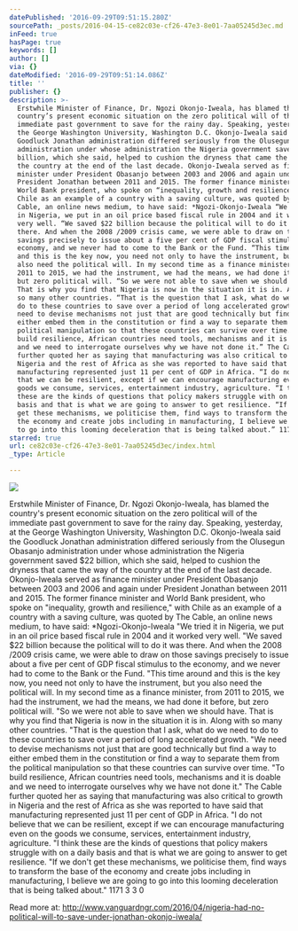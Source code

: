 ```yaml
---
datePublished: '2016-09-29T09:51:15.280Z'
sourcePath: _posts/2016-04-15-ce82c03e-cf26-47e3-8e01-7aa05245d3ec.md
inFeed: true
hasPage: true
keywords: []
author: []
via: {}
dateModified: '2016-09-29T09:51:14.086Z'
title: ''
publisher: {}
description: >-
  Erstwhile Minister of Finance, Dr. Ngozi Okonjo-Iweala, has blamed the
  country’s present economic situation on the zero political will of the
  immediate past government to save for the rainy day. Speaking, yesterday, at
  the George Washington University, Washington D.C. Okonjo-Iweala said the
  Goodluck Jonathan administration differed seriously from the Olusegun Obasanjo
  administration under whose administration the Nigeria government saved $22
  billion, which she said, helped to cushion the dryness that came the way of
  the country at the end of the last decade. Okonjo-Iweala served as finance
  minister under President Obasanjo between 2003 and 2006 and again under
  President Jonathan between 2011 and 2015. The former finance minister and
  World Bank president, who spoke on “inequality, growth and resilience,” with
  Chile as an example of a country with a saving culture, was quoted by The
  Cable, an online news medium, to have said: *Ngozi-Okonjo-Iweala “We tried it
  in Nigeria, we put in an oil price based fiscal rule in 2004 and it worked
  very well. “We saved $22 billion because the political will to do it was
  there. And when the 2008 /2009 crisis came, we were able to draw on those
  savings precisely to issue about a five per cent of GDP fiscal stimulus to the
  economy, and we never had to come to the Bank or the Fund. “This time around
  and this is the key now, you need not only to have the instrument, but you
  also need the political will. In my second time as a finance minister, from
  2011 to 2015, we had the instrument, we had the means, we had done it before,
  but zero political will. “So we were not able to save when we should have.
  That is why you find that Nigeria is now in the situation it is in. Along with
  so many other countries. “That is the question that I ask, what do we need to
  do to these countries to save over a period of long accelerated growth. “We
  need to devise mechanisms not just that are good technically but find a way to
  either embed them in the constitution or find a way to separate them from the
  political manipulation so that these countries can survive over time. “To
  build resilience, African countries need tools, mechanisms and it is doable
  and we need to interrogate ourselves why we have not done it.” The Cable
  further quoted her as saying that manufacturing was also critical to growth in
  Nigeria and the rest of Africa as she was reported to have said that
  manufacturing represented just 11 per cent of GDP in Africa. “I do not believe
  that we can be resilient, except if we can encourage manufacturing even on the
  goods we consume, services, entertainment industry, agriculture. “I think
  these are the kinds of questions that policy makers struggle with on a daily
  basis and that is what we are going to answer to get resilience. “If we don’t
  get these mechanisms, we politicise them, find ways to transform the base of
  the economy and create jobs including in manufacturing, I believe we are going
  to go into this looming deceleration that is being talked about.” 1171 3 3 0
starred: true
url: ce82c03e-cf26-47e3-8e01-7aa05245d3ec/index.html
_type: Article

---
```

![](https://s3-us-west-2.amazonaws.com/the-grid-img/p/fc41c2861a26afb77a5c9dbb278f6f4aa1f36ae6.jpg)

Erstwhile Minister of Finance, Dr. Ngozi Okonjo-Iweala, has blamed the country's present economic situation on the zero political will of the immediate past government to save for the rainy day. Speaking, yesterday, at the George Washington University, Washington D.C. Okonjo-Iweala said the Goodluck Jonathan administration differed seriously from the Olusegun Obasanjo administration under whose administration the Nigeria government saved $22 billion, which she said, helped to cushion the dryness that came the way of the country at the end of the last decade. Okonjo-Iweala served as finance minister under President Obasanjo between 2003 and 2006 and again under President Jonathan between 2011 and 2015\. The former finance minister and World Bank president, who spoke on "inequality, growth and resilience," with Chile as an example of a country with a saving culture, was quoted by The Cable, an online news medium, to have said: \*Ngozi-Okonjo-Iweala "We tried it in Nigeria, we put in an oil price based fiscal rule in 2004 and it worked very well. "We saved $22 billion because the political will to do it was there. And when the 2008 /2009 crisis came, we were able to draw on those savings precisely to issue about a five per cent of GDP fiscal stimulus to the economy, and we never had to come to the Bank or the Fund. "This time around and this is the key now, you need not only to have the instrument, but you also need the political will. In my second time as a finance minister, from 2011 to 2015, we had the instrument, we had the means, we had done it before, but zero political will. "So we were not able to save when we should have. That is why you find that Nigeria is now in the situation it is in. Along with so many other countries. "That is the question that I ask, what do we need to do to these countries to save over a period of long accelerated growth. "We need to devise mechanisms not just that are good technically but find a way to either embed them in the constitution or find a way to separate them from the political manipulation so that these countries can survive over time. "To build resilience, African countries need tools, mechanisms and it is doable and we need to interrogate ourselves why we have not done it." The Cable further quoted her as saying that manufacturing was also critical to growth in Nigeria and the rest of Africa as she was reported to have said that manufacturing represented just 11 per cent of GDP in Africa. "I do not believe that we can be resilient, except if we can encourage manufacturing even on the goods we consume, services, entertainment industry, agriculture. "I think these are the kinds of questions that policy makers struggle with on a daily basis and that is what we are going to answer to get resilience. "If we don't get these mechanisms, we politicise them, find ways to transform the base of the economy and create jobs including in manufacturing, I believe we are going to go into this looming deceleration that is being talked about." 1171 3 3 0

Read more at: http://www.vanguardngr.com/2016/04/nigeria-had-no-political-will-to-save-under-jonathan-okonjo-iweala/